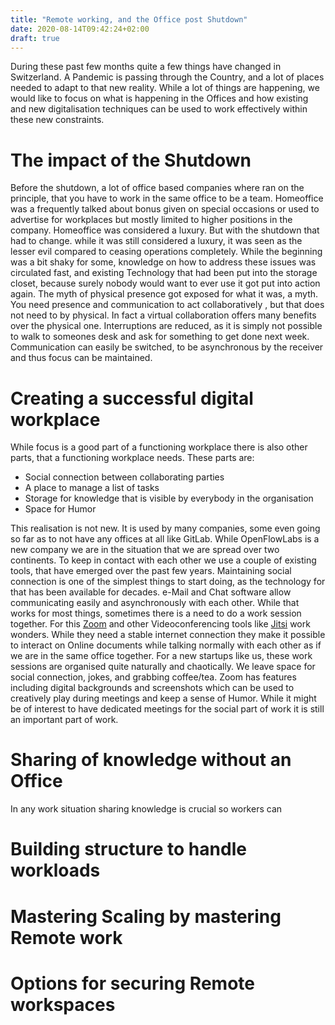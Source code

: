 ```yaml
---
title: "Remote working, and the Office post Shutdown"
date: 2020-08-14T09:42:24+02:00
draft: true
---
```

During these past few months quite a few things have changed in Switzerland. A Pandemic is passing through the Country, 
and a lot of places needed to adapt to that new reality. While a lot of things are happening, we would like to focus on 
what is happening in the Offices and how existing and new digitalisation techniques can be used to work effectively
within these new constraints.

# The impact of the Shutdown
Before the shutdown, a lot of office based companies where ran on the principle, that you have to work in the same office to be a team.
Homeoffice was a frequently talked about bonus given on special occasions or used to advertise for workplaces but 
mostly limited to higher positions in the company. Homeoffice was considered a luxury. But with the shutdown that had to change.
while it was still considered a luxury, it was seen as the lesser evil compared to ceasing operations completely. While the
beginning was a bit shaky for some, knowledge on how to address these issues was circulated fast, and existing Technology that
had been put into the storage closet, because surely nobody would want to ever use it got put into action again. 
The myth of physical presence got exposed for what it was, a myth. You need presence and communication to act collaboratively
, but that does not need to by physical. In fact a virtual collaboration offers many benefits over the physical one. Interruptions
are reduced, as it is simply not possible to walk to someones desk and ask for something to get done next week. Communication can
easily be switched, to be asynchronous by the receiver and thus focus can be maintained.

# Creating a successful digital workplace
While focus is a good part of a functioning workplace there is also other parts, that a functioning workplace needs. 
These parts are:
 - Social connection between collaborating parties
 - A place to manage a list of tasks
 - Storage for knowledge that is visible by everybody in the organisation
 - Space for Humor

This realisation is not new. It is used by many companies, some even going so far as to not have any offices at all like GitLab.
While OpenFlowLabs is a new company we are in the situation that we are spread over two continents. To keep in contact with
each other we use a couple of existing tools, that have emerged over the past few years. Maintaining social connection is one
of the simplest things to start doing, as the technology for that has been available for decades. e-Mail and Chat software
allow communicating easily and asynchronously with each other. While that works for most things, sometimes there is a need to
do a work session together. For this [Zoom](https://zoom.us) and other Videoconferencing tools like [Jitsi](https://jitsi.org/) 
work wonders. While they need a stable internet connection they make it possible to interact on Online documents while talking
normally with each other as if we are in the same office together. For a new startups like us, these work sessions are 
organised quite naturally and chaotically. We leave space for social connection, jokes, and grabbing coffee/tea. Zoom has features 
including digital backgrounds and screenshots which can be used to creatively play during meetings and keep a sense of Humor. 
While it might be of interest to have dedicated meetings for the social part of work it is still an important part of work.

# Sharing of knowledge without an Office
In any work situation sharing knowledge is crucial so workers can 

# Building structure to handle workloads

# Mastering Scaling by mastering Remote work 

# Options for securing Remote workspaces
